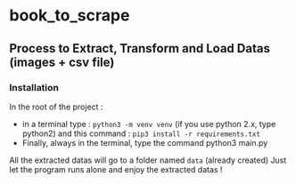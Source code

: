 # book_to_scrape

## Process to Extract, Transform and Load Datas (images + csv file)

### Installation
In the root of the project : 
  - in a terminal type : `python3 -m venv venv` (if you use python 2.x, type python2) and this command : `pip3 install -r requirements.txt`
  - Finally, always in the terminal, type the command python3 main.py 

All the extracted datas will go to a folder named `data` (already created)
Just let the program runs alone and enjoy the extracted datas ! 